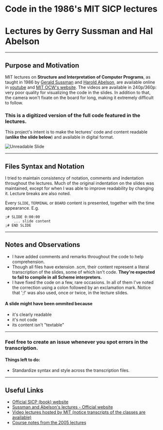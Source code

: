 # Code in the 1986's MIT SICP lectures
# Lectures by Gerry Sussman and Hal Abelson

-------------------------------------------------------------------------

## Purpose and Motivation

MIT lectures on **Structure and Interpretation of Computer Programs**, as taught in 1986 by [Gerald Sussman](http://groups.csail.mit.edu/mac/users/gjs/) and [Harold Abelson](http://groups.csail.mit.edu/mac/users/hal/hal.html), are available online in [youtube](https://www.youtube.com/course?list=ECE18841CABEA24090) and [MIT OCW's website](http://ocw.mit.edu/courses/electrical-engineering-and-computer-science/6-001-structure-and-interpretation-of-computer-programs-spring-2005/video-lectures/). The videos are available in 240p/360p: very poor quality for visualizing the code in the slides. In addition to that, the camera won't fixate on the board for long, making it extremely difficult to follow. 

### This is a digitized version of the full code featured in the lectures. ###

This project's intent is to make the lectures' code and content readable (**unlike the slide below**) and available in digital format.

![Unreadable Slide](http://i.imgur.com/nin0M9n.png "This is nearly impossible to read")

-------------------------------------------------------------------------

## Files Syntax and Notation

I tried to maintain consistency of notation, comments and indentation throughout the lectures. Much of the original indentation on the slides was maintained, except for when I was able to improve readability by changing it. Lecture breaks are also noted.

Every `SLIDE`, `TERMINAL` or `BOARD` content is presented, together with the time appearance. E.g.
	
	;# SLIDE 0:00:00
	    ... slide content
	;# END SLIDE

-------------------------------------------------------------------------

## Notes and Observations

* I have added comments and remarks throughout the code to help comprehension.
* Though all files have extension .scm, their content represent a literal transcription of the slides, some of which isn't code. **They're expected to fail to compile in all Scheme interpreters.**
* I have fixed the code on a few, rare occasions. In all of them I've noted the correction using a colon followed by an exclamation mark. Notice that ';!' was also used, once or twice, in the lecture slides.

#### A slide might have been ommited because
-  it's clearly readable
-  it's not code
-  its content isn't "textable"

-------------------------------------------------------------------------


### Feel free to create an issue whenever you spot errors in the transcription.
#### Things left to do:
- Standardize syntax and style across the transcription files.

-------------------------------------------------------------------------

Useful Links
------------
- [Official SICP (book) website](http://mitpress.mit.edu/sicp/)
- [Sussman and Abelson's lectures - Official website](http://groups.csail.mit.edu/mac/classes/6.001/abelson-sussman-lectures/)
- [Video lectures hosted by MIT (notice transcripts of the classes are available)](http://ocw.mit.edu/courses/electrical-engineering-and-computer-science/6-001-structure-and-interpretation-of-computer-programs-spring-2005/video-lectures/)
- [Course notes from the 2005 lectures](http://ocw.mit.edu/courses/electrical-engineering-and-computer-science/6-001-structure-and-interpretation-of-computer-programs-spring-2005/lecture-notes/)
